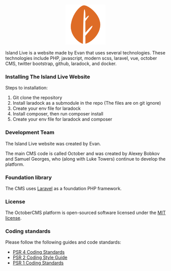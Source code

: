 <p align="center">
    <img src="https://github.com/octobercms/october/blob/master/themes/demo/assets/images/october.png?raw=true" alt="October" width="25%" height="25%" />
</p>

Island Live is a website made by Evan that uses several technologies. These technologies include PHP, javascript, modern scss, laravel, vue, october CMS, twitter bootstrap, github, laradock, and docker.  

### Installing The Island Live Website

Steps to installation:
1. Git clone the repository
2. Install laradock as a submodule in the repo (The files are on git ignore)
3. Create your env file for laradock
4. Install composer, then run composer install
5. Create your env file for laradock and composer


### Development Team

The Island Live website was created by Evan.

The main CMS code is called October and was created by Alexey Bobkov and Samuel Georges, who (along with Luke Towers) continue to develop the platform.

### Foundation library

The CMS uses [Laravel](https://laravel.com) as a foundation PHP framework.

### License

The OctoberCMS platform is open-sourced software licensed under the [MIT license](https://opensource.org/licenses/MIT).

### Coding standards

Please follow the following guides and code standards:

* [PSR 4 Coding Standards](https://github.com/php-fig/fig-standards/blob/master/accepted/PSR-4-autoloader.md)
* [PSR 2 Coding Style Guide](https://github.com/php-fig/fig-standards/blob/master/accepted/PSR-2-coding-style-guide.md)
* [PSR 1 Coding Standards](https://github.com/php-fig/fig-standards/blob/master/accepted/PSR-1-basic-coding-standard.md)
